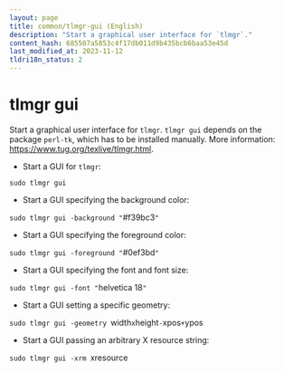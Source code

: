 ```yaml
---
layout: page
title: common/tlmgr-gui (English)
description: "Start a graphical user interface for `tlmgr`."
content_hash: 685507a5853c4f17db011d9b435bcb6baa53e45d
last_modified_at: 2023-11-12
tldri18n_status: 2
---
```

# tlmgr gui

Start a graphical user interface for `tlmgr`.
`tlmgr gui` depends on the package `perl-tk`, which has to be installed manually.
More information: <https://www.tug.org/texlive/tlmgr.html>.

- Start a GUI for `tlmgr`:

`sudo tlmgr gui`

- Start a GUI specifying the background color:

`sudo tlmgr gui -background "`<span class="tldr-var badge badge-pill bg-dark-lm bg-white-dm text-white-lm text-dark-dm font-weight-bold">#f39bc3</span>`"`

- Start a GUI specifying the foreground color:

`sudo tlmgr gui -foreground "`<span class="tldr-var badge badge-pill bg-dark-lm bg-white-dm text-white-lm text-dark-dm font-weight-bold">#0ef3bd</span>`"`

- Start a GUI specifying the font and font size:

`sudo tlmgr gui -font "`<span class="tldr-var badge badge-pill bg-dark-lm bg-white-dm text-white-lm text-dark-dm font-weight-bold">helvetica 18</span>`"`

- Start a GUI setting a specific geometry:

`sudo tlmgr gui -geometry `<span class="tldr-var badge badge-pill bg-dark-lm bg-white-dm text-white-lm text-dark-dm font-weight-bold">width</span>`x`<span class="tldr-var badge badge-pill bg-dark-lm bg-white-dm text-white-lm text-dark-dm font-weight-bold">height</span>`-`<span class="tldr-var badge badge-pill bg-dark-lm bg-white-dm text-white-lm text-dark-dm font-weight-bold">xpos</span>`+`<span class="tldr-var badge badge-pill bg-dark-lm bg-white-dm text-white-lm text-dark-dm font-weight-bold">ypos</span>

- Start a GUI passing an arbitrary X resource string:

`sudo tlmgr gui -xrm `<span class="tldr-var badge badge-pill bg-dark-lm bg-white-dm text-white-lm text-dark-dm font-weight-bold">xresource</span>
